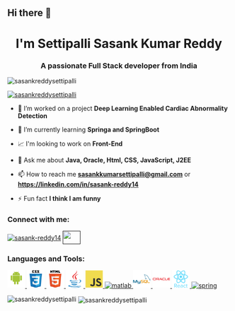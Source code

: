 ## Hi there 👋

<h1 align="center"> I'm Settipalli Sasank Kumar Reddy</h1>
<h3 align="center">A passionate Full Stack developer from India</h3>

<p align="left"> <img src="https://komarev.com/ghpvc/?username=sasankreddysettipalli&label=Profile%20views&color=0e75b6&style=flat" alt="sasankreddysettipalli" /> </p>

<p align="left"> <a href="https://github.com/ryo-ma/github-profile-trophy"><img src="https://github-profile-trophy.vercel.app/?username=sasankreddysettipalli" alt="sasankreddysettipalli" /></a> </p>

- 🔭 I’m worked on a project **Deep Learning Enabled Cardiac Abnormality Detection**

- 🌱 I’m currently learning **Springa and SpringBoot**

- 📈 I'm looking to work on **Front-End**

- 💬 Ask me about **Java, Oracle, Html, CSS, JavaScript, J2EE**

- 📫 How to reach me **sasankkumarsettipalli@gmail.com** or **https://linkedin.com/in/sasank-reddy14**

- ⚡ Fun fact **I think I am funny** 

<h3 align="left">Connect with me:</h3>
<p align="left">
<a href="https://linkedin.com/in/sasank-reddy14" target="blank"><img align="center" src="https://raw.githubusercontent.com/rahuldkjain/github-profile-readme-generator/master/src/images/icons/Social/linked-in-alt.svg" alt="sasank-reddy14" height="30" width="40" /></a>
  <a href=""sasankkumarsettipalli@gmail.com> <img align="center" src="https://www.citypng.com/public/uploads/preview/png-mail-email-address-round-outline-white-icon-701751695035072jqljrsfzsm.png" height="30" width="40"/></a>
</p>

<h3 align="left">Languages and Tools:</h3>
<p align="left"> <a href="https://developer.android.com" target="_blank" rel="noreferrer"> <img src="https://raw.githubusercontent.com/devicons/devicon/master/icons/android/android-original-wordmark.svg" alt="android" width="40" height="40"/> </a> <a href="https://www.w3schools.com/css/" target="_blank" rel="noreferrer"> <img src="https://raw.githubusercontent.com/devicons/devicon/master/icons/css3/css3-original-wordmark.svg" alt="css3" width="40" height="40"/> </a> <a href="https://www.w3.org/html/" target="_blank" rel="noreferrer"> <img src="https://raw.githubusercontent.com/devicons/devicon/master/icons/html5/html5-original-wordmark.svg" alt="html5" width="40" height="40"/> </a> <a href="https://www.java.com" target="_blank" rel="noreferrer"> <img src="https://raw.githubusercontent.com/devicons/devicon/master/icons/java/java-original.svg" alt="java" width="40" height="40"/> </a> <a href="https://developer.mozilla.org/en-US/docs/Web/JavaScript" target="_blank" rel="noreferrer"> <img src="https://raw.githubusercontent.com/devicons/devicon/master/icons/javascript/javascript-original.svg" alt="javascript" width="40" height="40"/> </a> <a href="https://www.mathworks.com/" target="_blank" rel="noreferrer"> <img src="https://upload.wikimedia.org/wikipedia/commons/2/21/Matlab_Logo.png" alt="matlab" width="40" height="40"/> </a> <a href="https://www.mysql.com/" target="_blank" rel="noreferrer"> <img src="https://raw.githubusercontent.com/devicons/devicon/master/icons/mysql/mysql-original-wordmark.svg" alt="mysql" width="40" height="40"/> </a> <a href="https://www.oracle.com/" target="_blank" rel="noreferrer"> <img src="https://raw.githubusercontent.com/devicons/devicon/master/icons/oracle/oracle-original.svg" alt="oracle" width="40" height="40"/> </a> <a href="https://reactjs.org/" target="_blank" rel="noreferrer"> <img src="https://raw.githubusercontent.com/devicons/devicon/master/icons/react/react-original-wordmark.svg" alt="react" width="40" height="40"/> </a> <a href="https://spring.io/" target="_blank" rel="noreferrer"> <img src="https://www.vectorlogo.zone/logos/springio/springio-icon.svg" alt="spring" width="40" height="40"/> </a> </p>

<p><img align="left" src="https://github-readme-stats.vercel.app/api/top-langs?username=sasankreddysettipalli&show_icons=true&locale=en&layout=compact" alt="sasankreddysettipalli" /></p>

<p>&nbsp;<img align="center" src="https://github-readme-stats.vercel.app/api?username=sasankreddysettipalli&show_icons=true&locale=en" alt="sasankreddysettipalli" /></p>



